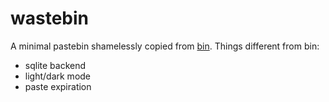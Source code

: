 # wastebin

A minimal pastebin shamelessly copied from
[bin](https://github.com/WantGuns/bin). Things different from bin:

* sqlite backend
* light/dark mode
* paste expiration
